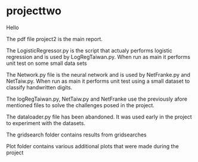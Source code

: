 # projecttwo

Hello

The pdf file project2 is the main report.

The LogisticRegressor.py is the script that actualy performs logistic regression and is used by LogRegTaiwan.py. When run as main it
performs unit test on some small data sets

The Network.py file is the neural network and is used by NetFranke.py and NetTaiw.py. When run as main it performs unit test using a small dataset to classify handwritten digits.

The logRegTaiwan.py, NetTaiw.py and NetFranke use the previously afore mentioned files to solve the challenges posed in the project.

The  dataloader.py file has been abandoned. It was used early in the project to experiment with the datasets.

The gridsearch folder contains results from gridsearches

Plot folder contains various additional plots that were made during the project
